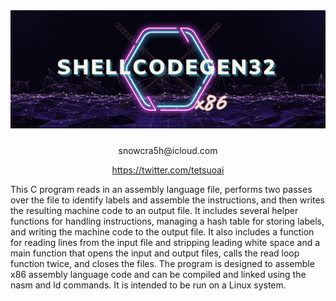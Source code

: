 
<div align="center">
  <img src="https://github.com/7etsuo/x86-assembler/blob/main/shellcodegen32.gif" width="640" alt="WINAPI" style="margin-bottom: 10px;">
  <p>snowcra5h@icloud.com</p>
  <p><a href="https://twitter.com/7etsuo" target="_blank" rel="noopener noreferrer">https://twitter.com/tetsuoai</a></p>
</div>

This C program reads in an assembly language file, performs two passes over the file to identify labels and assemble the instructions, and then writes the resulting machine code to an output file. It includes several helper functions for handling instructions, managing a hash table for storing labels, and writing the machine code to the output file. It also includes a function for reading lines from the input file and stripping leading white space and a main function that opens the input and output files, calls the read loop function twice, and closes the files. The program is designed to assemble x86 assembly language code and can be compiled and linked using the nasm and ld commands. It is intended to be run on a Linux system.







